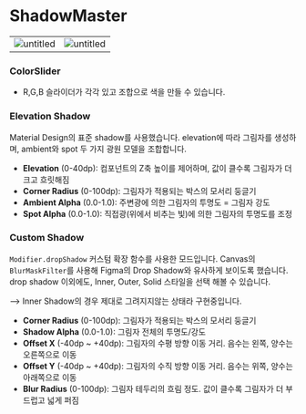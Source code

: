 # ShadowMaster

| | |
| - | - |
|![untitled](https://github.com/user-attachments/assets/49dcd93c-9dac-44b5-8375-1d6c40b9f7e7) | ![untitled](https://github.com/user-attachments/assets/aedf71ad-f0b3-4b5a-b055-ddc926f4c98a)|


### ColorSlider
- R,G,B 슬라이더가 각각 있고 조합으로 색을 만들 수 있습니다. 

### Elevation Shadow

Material Design의 표준 shadow를 사용했습니다. 
elevation에 따라 그림자를 생성하며, ambient와 spot 두 가지 광원 모델을 조합합니다.

- **Elevation** (0-40dp): 컴포넌트의 Z축 높이를 제어하며, 값이 클수록 그림자가 더 크고 흐릿해짐
- **Corner Radius** (0-100dp): 그림자가 적용되는 박스의 모서리 둥글기
- **Ambient Alpha** (0.0-1.0): 주변광에 의한 그림자의 투명도 = 그림자 강도
- **Spot Alpha** (0.0-1.0): 직접광(위에서 비추는 빛)에 의한 그림자의 투명도를 조정

### Custom Shadow

`Modifier.dropShadow` 커스텀 확장 함수를 사용한 모드입니다. 
Canvas의 `BlurMaskFilter`를 사용해 Figma의 Drop Shadow와 유사하게 보이도록 했습니다.
drop shadow 이외에도, Inner, Outer, Solid 스타일을 선택 해볼 수 있습니다.

--> Inner Shadow의 경우 제대로 그려지지않는 상태라 구현중입니다.

- **Corner Radius** (0-100dp): 그림자가 적용되는 박스의 모서리 둥글기
- **Shadow Alpha** (0.0-1.0): 그림자 전체의 투명도/강도
- **Offset X** (-40dp ~ +40dp): 그림자의 수평 방향 이동 거리. 음수는 왼쪽, 양수는 오른쪽으로 이동
- **Offset Y** (-40dp ~ +40dp): 그림자의 수직 방향 이동 거리. 음수는 위쪽, 양수는 아래쪽으로 이동
- **Blur Radius** (0-100dp): 그림자 테두리의 흐림 정도. 값이 클수록 그림자가 더 부드럽고 넓게 퍼짐
